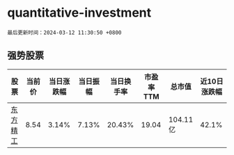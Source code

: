 # quantitative-investment

`最后更新时间：2024-03-12 11:30:50 +0800`

## 强势股票

|股票|当前价|当日涨跌幅|当日振幅|当日换手率|市盈率TTM|总市值|近10日涨跌幅|
|----|----|----|----|----|----|----|----|
|[东方精工](https://xueqiu.com/S/SZ002611)|8.54|3.14%|7.13%|20.43%|19.04|104.11亿|42.1%|
